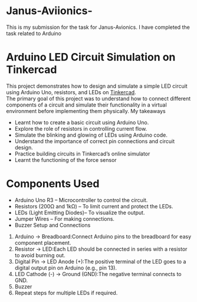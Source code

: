 # Janus-Aviionics-
This is my submission for the task for Janus-Avionics. I have completed the task related to Arduino 
# Arduino LED Circuit Simulation on Tinkercad
This project demonstrates how to design and simulate a simple LED circuit using Arduino Uno, resistors, and LEDs on [Tinkercad](https://www.tinkercad.com/).  
The primary goal of this project was to understand how to connect different components of a circuit and simulate their functionality in a virtual environment before implementing them physically.
My takeaways 
- Learnt how to create a basic circuit using Arduino Uno.  
- Explore the role of resistors in controlling current flow.  
- Simulate the blinking and glowing of LEDs using Arduino code.  
- Understand the importance of correct pin connections and circuit design.  
- Practice building circuits in Tinkercad’s online simulator
- Learnt the functioning of the force sensor 
# Components Used
- Arduino Uno R3 – Microcontroller to control the circuit.  
- Resistors (200Ω and 1kΩ) – To limit current and protect the LEDs.  
- LEDs (Light Emitting Diodes)– To visualize the output.  
- Jumper Wires – For making connections.
- Buzzer 
Setup and Connections
1. Arduino → Breadboard:Connect Arduino pins to the breadboard for easy component placement.  
2. Resistor → LED:Each LED should be connected in series with a resistor to avoid burning out.  
3. Digital Pin → LED Anode (+):The positive terminal of the LED goes to a digital output pin on Arduino (e.g., pin 13).  
4. LED Cathode (-) → Ground (GND):The negative terminal connects to GND.
5. Buzzer
6. Repeat steps for multiple LEDs if required.
